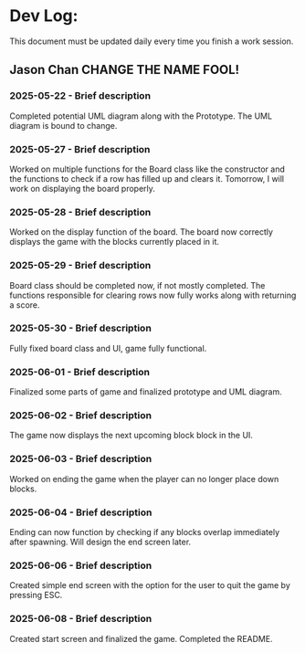 # Dev Log:

This document must be updated daily every time you finish a work session.

## Jason Chan CHANGE THE NAME FOOL!

### 2025-05-22 - Brief description
Completed potential UML diagram along with the Prototype. The UML diagram is bound to change.

### 2025-05-27 - Brief description
Worked on multiple functions for the Board class like the constructor and the functions to check if a row has filled up and clears it. Tomorrow, I will work on displaying the board properly.

### 2025-05-28 - Brief description
Worked on the display function of the board. The board now correctly displays the game with the blocks currently placed in it.

### 2025-05-29 - Brief description
Board class should be completed now, if not mostly completed. The functions responsible for clearing rows now fully works along with returning a score.

### 2025-05-30 - Brief description
Fully fixed board class and UI, game fully functional.

### 2025-06-01 - Brief description
Finalized some parts of game and finalized prototype and UML diagram.

### 2025-06-02 - Brief description
The game now displays the next upcoming block block in the UI.

### 2025-06-03 - Brief description
Worked on ending the game when the player can no longer place down blocks.

### 2025-06-04 - Brief description
Ending can now function by checking if any blocks overlap immediately after spawning. Will design the end screen later.

### 2025-06-06 - Brief description
Created simple end screen with the option for the user to quit the game by pressing ESC.

### 2025-06-08 - Brief description
Created start screen and finalized the game. Completed the README.
